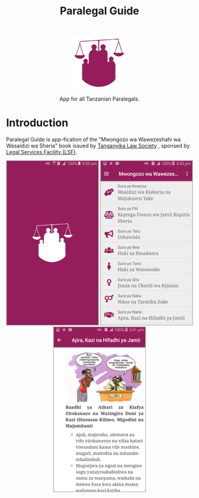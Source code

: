 <h1 align="center"> Paralegal Guide </h1> <br>
<p align="center">
  <a href="https://lsftz.org/">
    <img alt="Paralegal Guide" title="Paralegal Guide" src="docs/images/logo.png" width="144">
  </a>
</p>
<p align="center">
  App for all Tanzanian Paralegals.
</p>

# Introduction
Paralegal Guide is app-fication of the "Mwongozo wa Wawezeshahi wa Wasaidizi wa Sheria" book issued
by [Tanganyika Law Society](https://tls.or.tz) , sponsed by [Legal Services Facility (LSF)](https://lsftz.org).
<p align="center">
  <img src = "docs/images/screenshot-00.png" width=250>
  <img src = "docs/images/screenshot-01.png" width=250>
  <img src = "docs/images/screenshot-02.png" width=250>
</p>
